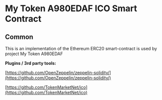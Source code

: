 # My Token A980EDAF ICO Smart Contract

## Common

This is an implementation of the Ethereum ERC20 smart-contract is used by project My Token A980EDAF

<b>Plugins / 3rd party tools:</b>

[https://github.com/OpenZeppelin/zeppelin-solidity/](https://github.com/OpenZeppelin/zeppelin-solidity/)

[https://github.com/TokenMarketNet/ico](https://github.com/TokenMarketNet/ico)